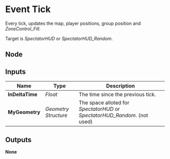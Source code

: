 # Event Tick
Every tick, updates the map, player positions, group position and *ZoneControl_Fill*.  

Target is *SpectatorHUD* or *SpectatorHUD_Random*.  

## Node

## Inputs
|Name           |Type                   |Description                                                                |
|---------------|-----------------------|---------------------------------------------------------------------------|
|**InDeltaTime**|*Float*                |The time since the previous tick.                                          |
|**MyGeometry** |*Geometry Structure*   |The space alloted for *SpectatorHUD* or *SpectatorHUD_Random*. (not used)  |

## Outputs
**None**